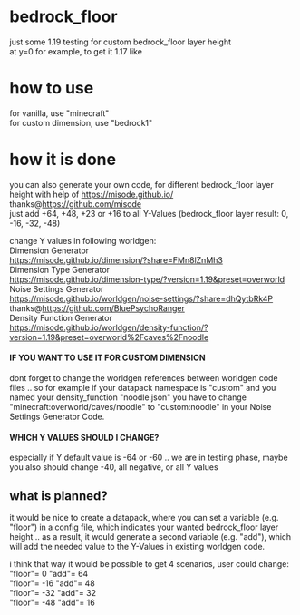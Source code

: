 # bedrock_floor
just some 1.19 testing for custom bedrock_floor layer height  
at y=0 for example, to get it 1.17 like

# how to use
for vanilla, use "minecraft"  
for custom dimension, use "bedrock1"

# how it is done
you can also generate your own code, for different bedrock_floor layer height with help of https://misode.github.io/ thanks@https://github.com/misode  
just add +64, +48, +23 or +16 to all Y-Values (bedrock_floor layer result: 0, -16, -32, -48)

change Y values in following worldgen:  
Dimension Generator  
https://misode.github.io/dimension/?share=FMn8lZnMh3  
Dimension Type Generator  
https://misode.github.io/dimension-type/?version=1.19&preset=overworld  
Noise Settings Generator  
https://misode.github.io/worldgen/noise-settings/?share=dhQytbRk4P thanks@https://github.com/BluePsychoRanger  
Density Function Generator  
https://misode.github.io/worldgen/density-function/?version=1.19&preset=overworld%2Fcaves%2Fnoodle  

#### IF YOU WANT TO USE IT FOR CUSTOM DIMENSION
dont forget to change the worldgen references between worldgen code files .. 
so for example if your datapack namespace is "custom" and you named your density_function "noodle.json" you have to change "minecraft:overworld/caves/noodle" to "custom:noodle" in your Noise Settings Generator Code.

#### WHICH Y VALUES SHOULD I CHANGE?
especially if Y default value is -64 or -60 .. we are in testing phase, maybe you also should change -40, all negative, or all Y values

## what is planned?
it would be nice to create a datapack, where you can set a variable (e.g. "floor") in a config file, which indicates your wanted bedrock_floor layer height ..
as a result, it would generate a second variable (e.g. "add"), which will add the needed value to the Y-Values in existing worldgen code.


i think that way it would be possible to get 4 scenarios, user could change:  
"floor"=	0		  "add"=	64  
"floor"=	-16		"add"=	48  
"floor"=	-32		"add"=	32  
"floor"=	-48		"add"=	16  

